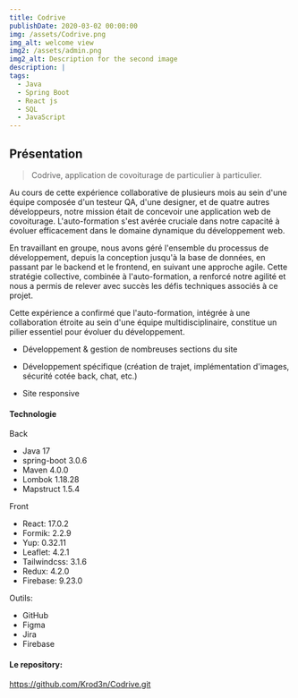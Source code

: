 ```yaml
---
title: Codrive
publishDate: 2020-03-02 00:00:00
img: /assets/Codrive.png
img_alt: welcome view
img2: /assets/admin.png
img2_alt: Description for the second image
description: |
tags:
  - Java
  - Spring Boot
  - React js
  - SQL
  - JavaScript
---
```


## Présentation

> Codrive, application de covoiturage de particulier à particulier.

Au cours de cette expérience collaborative de plusieurs mois au sein d'une équipe composée d'un testeur QA, d'une designer, et de quatre autres développeurs, notre mission était de concevoir une application web de covoiturage. L'auto-formation s'est avérée cruciale dans notre capacité à évoluer efficacement dans le domaine dynamique du développement web.

En travaillant en groupe, nous avons géré l'ensemble du processus de développement, depuis la conception jusqu'à la base de données, en passant par le backend et le frontend, en suivant une approche agile. Cette stratégie collective, combinée à l'auto-formation, a renforcé notre agilité et nous a permis de relever avec succès les défis techniques associés à ce projet.

Cette expérience a confirmé que l'auto-formation, intégrée à une collaboration étroite au sein d'une équipe multidisciplinaire, constitue un pilier essentiel pour évoluer du développement.

- Développement & gestion de nombreuses sections du site

- Développement spécifique (création de trajet, implémentation d'images, sécurité cotée back, chat, etc.)

- Site responsive

#### Technologie

Back
- Java 17
- spring-boot 3.0.6
- Maven 4.0.0
- Lombok 1.18.28
- Mapstruct 1.5.4

Front
- React: 17.0.2
- Formik: 2.2.9
- Yup: 0.32.11
- Leaflet: 4.2.1
- Tailwindcss: 3.1.6
- Redux: 4.2.0
- Firebase: 9.23.0

Outils:
- GitHub
- Figma
- Jira
- Firebase

#### Le repository:

https://github.com/Krod3n/Codrive.git

